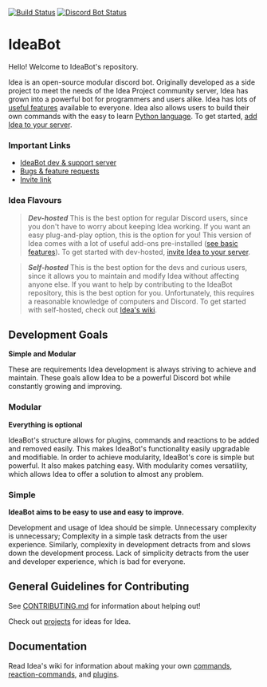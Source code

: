 [![Build Status](https://circleci.com/gh/IdeaBot/IdeaBot/tree/develop.svg?style=svg)](https://circleci.com/gh/IdeaBot/IdeaBot/tree/develop)
[![Discord Bot Status](https://discordbots.org/api/widget/status/397854238774001673.svg?noavatar=true)](https://discordbots.org/bot/397854238774001673)

# IdeaBot #
Hello! Welcome to IdeaBot's repository.

Idea is an open-source modular discord bot.
Originally developed as a side project to meet the needs of the Idea Project community server,
Idea has grown into a powerful bot for programmers and users alike.
Idea has lots of [useful features](https://github.com/IdeaBot/IdeaBot/wiki/Feature-Overview) available to everyone.
Idea also allows users to build their own commands with the easy to learn [Python language](https://www.python.org/).
To get started, [add Idea to your server](https://discordapp.com/oauth2/authorize?client_id=397854238774001673&scope=bot&permissions=268561472).


### Important Links ###

* [IdeaBot dev & support server](https://discord.gg/gwq2vS7)
* [Bugs & feature requests](https://github.com/IdeaBot/IdeaBot/wiki/Feature-Requests)
* [Invite link](https://discordapp.com/oauth2/authorize?client_id=397854238774001673&scope=bot&permissions=268561472)

### Idea Flavours ###

>***Dev-hosted***
This is the best option for regular Discord users, since you don't have to worry about keeping Idea working.
If you want an easy plug-and-play option, this is the option for you!
This version of Idea comes with a lot of useful add-ons pre-installed ([see basic features](https://github.com/IdeaBot/IdeaBot/wiki/Basic-Usage)).
To get started with dev-hosted, [invite Idea to your server](https://discordapp.com/oauth2/authorize?client_id=397854238774001673&scope=bot&permissions=268561472).

>***Self-hosted***
This is the best option for the devs and curious users, since it allows you to maintain and modify Idea without affecting anyone else.
If you want to help by contributing to the IdeaBot repository, this is the best option for you.
Unfortunately, this requires a reasonable knowledge of computers and Discord.
To get started with self-hosted, check out [Idea's wiki](https://github.com/IdeaBot/IdeaBot/wiki).

## Development Goals ##

**Simple and Modular**

These are requirements Idea development is always striving to achieve and maintain.
These goals allow Idea to be a powerful Discord bot while constantly growing and improving.

### Modular ###
**Everything is optional**

IdeaBot's structure allows for plugins, commands and reactions to be added and removed easily.
This makes IdeaBot's functionality easily upgradable and modifiable.
In order to achieve modularity, IdeaBot's core is simple but powerful.
It also makes patching easy.
With modularity comes versatility, which allows Idea to offer a solution to almost any problem.

### Simple ###
**IdeaBot aims to be easy to use and easy to improve.**

Development and usage of Idea should be simple.
Unnecessary complexity is unnecessary; Complexity in a simple task detracts from the user experience.
Similarly, complexity in development detracts from and slows down the development process.
Lack of simplicity detracts from the user and developer experience, which is bad for everyone.

## General Guidelines for Contributing ##
See [CONTRIBUTING.md](./CONTRIBUTING.md) for information about helping out!

Check out [projects](https://github.com/IdeaBot/IdeaBot/projects) for ideas for Idea.

## Documentation ##
Read Idea's wiki for information about making your own [commands](https://github.com/IdeaBot/IdeaBot/wiki/Making-Commands), [reaction-commands](https://github.com/IdeaBot/IdeaBot/wiki/Making-Reaction-based-Commands), and [plugins](https://github.com/IdeaBot/IdeaBot/wiki/Making-Plugins).
